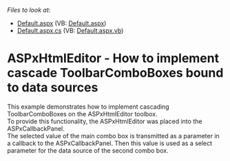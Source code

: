 <!-- default file list -->
*Files to look at*:

* [Default.aspx](./CS/WebSite/Default.aspx) (VB: [Default.aspx](./VB/WebSite/Default.aspx))
* [Default.aspx.cs](./CS/WebSite/Default.aspx.cs) (VB: [Default.aspx.vb](./VB/WebSite/Default.aspx.vb))
<!-- default file list end -->
# ASPxHtmlEditor - How to implement cascade ToolbarComboBoxes bound to data sources


<p>This example demonstrates how to implement cascading ToolbarComboBoxes on the ASPxHtmlEditor toolbox. <br />
To provide this functionality, the ASPxHtmlEditor was placed into the ASPxCallbackPanel. <br />
The selected value of the main combo box is transmitted as a parameter in a callback to the ASPxCallbackPanel. Then this value is used as a select parameter for the data source of the second combo box.</p>

<br/>


